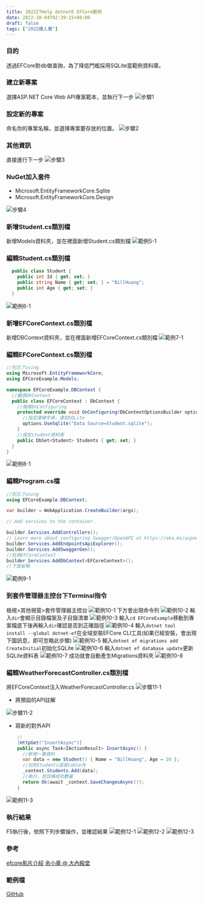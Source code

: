 ```yaml
---
title: 2022ITHelp dotnet6 EFCore範例
date: 2022-10-04T02:39:15+08:00
draft: false
tags: ["2022鐵人賽"]
---
```

### 目的
透過EFCore對db做查詢，為了降低門檻採用SQLite當範例資料庫。

### 建立新專案
選擇ASP.NET Core Web API專案範本，並執行下一步
![步驟1](https://user-images.githubusercontent.com/19286751/143255617-9964a993-becd-414b-aba2-632e99dd985d.png)
### 設定新的專案
命名你的專案名稱，並選擇專案要存放的位置。
![步驟2](https://user-images.githubusercontent.com/19286751/192133220-0a7e3474-6533-456e-a881-073c4e5bdbda.png)
### 其他資訊
直接進行下一步
![步驟3](https://user-images.githubusercontent.com/19286751/148767425-ef0c8469-3d95-4f86-87ca-1c47c5cd0791.png)
### NuGet加入套件
+ Microsoft.EntityFrameworkCore.Sqlite
+ Microsoft.EntityFrameworkCore.Design

![步驟4](https://user-images.githubusercontent.com/19286751/192144108-34319964-4189-4a43-bee1-90e81b90c2a7.png)
### 新增Student.cs類別檔
新增Models資料夾，並在裡面新增Student.cs類別檔
![範例5-1](https://user-images.githubusercontent.com/19286751/192144859-09e9bccf-1fc2-4895-b7a5-f0373e84ba01.png)
### 編輯Student.cs類別檔
```C#
  public class Student {
    public int Id { get; set; }
    public string Name { get; set; } = "BillHuang";
    public int Age { get; set; }
  }
```
![範例6-1](https://user-images.githubusercontent.com/19286751/192144999-5f4e9cd3-6e4d-4f43-ae85-b8c4b9433975.png)
### 新增EFCoreContext.cs類別檔
新增DBContext資料夾，並在裡面新增EFCoreContext.cs類別檔
![範例7-1](https://user-images.githubusercontent.com/19286751/193632519-763f6fff-33cd-45b5-862b-9f778c20baef.png)
### 編輯EFCoreContext.cs類別檔
```C#
//別忘了using
using Microsoft.EntityFrameworkCore;
using EFCoreExample.Models;

namespace EFCoreExample.DBContext {
  //繼承DbContext
  public class EFCoreContext : DbContext {
    //複寫OnConfiguring
    protected override void OnConfiguring(DbContextOptionsBuilder options) {
      //指定連線字串，連到SQLite
      options.UseSqlite("Data Source=Student.sqlite");
    }
    //設定student資料表
    public DbSet<Student> Students { get; set; }
  }
}
```
![範例8-1](https://user-images.githubusercontent.com/19286751/192145087-b100e9d1-e901-4d61-90fe-e98aa148c70f.png)
### 編輯Program.cs檔
```C#
//別忘了using
using EFCoreExample.DBContext;

var builder = WebApplication.CreateBuilder(args);

// Add services to the container.

builder.Services.AddControllers();
// Learn more about configuring Swagger/OpenAPI at https://aka.ms/aspnetcore/swashbuckle
builder.Services.AddEndpointsApiExplorer();
builder.Services.AddSwaggerGen();
//註冊EFCoreContext
builder.Services.AddDbContext<EFCoreContext>();
//下面省略
```
![範例9-1](https://user-images.githubusercontent.com/19286751/192145499-184ebbfb-9df9-4685-b3e0-2a6132af07d5.png)
### 到套件管理器主控台下Terminal指令
檢視>其他視窗>套件管理器主控台
![範例10-1](https://user-images.githubusercontent.com/19286751/192145927-dc54f669-8b83-4c01-9afa-f4ded0cdabc5.jpg)
下方會出現命令列
![範例10-2](https://user-images.githubusercontent.com/19286751/192146003-e32e32c5-7f9d-405d-9374-13a6aeea86d3.png)
輸入`dir`會顯示目錄檔案及子目錄清單
![範例10-3](https://user-images.githubusercontent.com/19286751/192146080-ecd9341b-51ac-471a-bc1d-8289b6a00672.png)
輸入`cd EFCoreExample`移動到專案檔底下後再輸入`dir`確認是否到正確路徑
![範例10-4](https://user-images.githubusercontent.com/19286751/192146188-4c0946b3-58bb-4fa4-a0af-b2fa8314acb9.png)
輸入`dotnet tool install --global dotnet-ef`在全域安裝EFCore CLI工具(如果已經安裝，會出現下圖訊息，即可忽略此步驟)
![範例10-5](https://user-images.githubusercontent.com/19286751/192146323-4bfd1b6b-a367-4eba-be7b-11850c755106.png)
輸入`dotnet ef migrations add CreateInitial`初始化SQLite
![範例10-6](https://user-images.githubusercontent.com/19286751/192146700-7375bbfb-d678-456c-b4f4-2f72ddb9afba.png)
輸入`dotnet ef database update`更新SQLite資料表
![範例10-7](https://user-images.githubusercontent.com/19286751/192147220-21ed77a4-1bd6-4db3-a52f-6c794ca9d922.png)
成功就會自動產生Migrations資料夾
![範例10-8](https://user-images.githubusercontent.com/19286751/192147306-983ea9b5-256f-4fce-a27f-caead7a9b757.png)
### 編輯WeatherForecastController.cs類別檔
將EFCoreContext注入WeatherForecastController.cs
![步驟11-1](https://user-images.githubusercontent.com/19286751/192147618-10ee72b7-b36c-4772-94d4-bbd0423e9975.png)
+ 將預設的API註解

![步驟11-2](https://user-images.githubusercontent.com/19286751/154978191-e218edc4-5df3-49ad-9b7b-c4ddfa9fcdb1.png)
+ 寫新的對外API

```C#
    //
    [HttpGet("InsertAsync")]
    public async Task<IActionResult> InsertAsync() {
      //新增一筆資料
      var data = new Student() { Name = "BillHuang", Age = 20 };
      //加到Students這張table內
      _context.Students.Add(data);
      //執行，並回傳成功數量
      return Ok(await _context.SaveChangesAsync());
    }
```
![範例11-3](https://user-images.githubusercontent.com/19286751/192148162-4647d85e-0471-4dfe-8114-a54298cbe8ba.png)
### 執行結果
F5執行後，依照下列步驟操作，並確認結果
![範例12-1](https://user-images.githubusercontent.com/19286751/192148343-65459327-6d94-47a1-a532-b73c4998e0ae.png)
![範例12-2](https://user-images.githubusercontent.com/19286751/192148388-98901307-9b0d-472f-9797-363c84b7e571.png)
![範例12-3](https://user-images.githubusercontent.com/19286751/192148422-1a0b7a3b-dce3-4f83-a7fd-8684bbdc294a.png)
### 參考
[efcore影片介紹](https://www.youtube.com/watch?v=Fbf_ua2t6v4)
[余小章 @ 大內殿堂](https://dotblogs.com.tw/yc421206/2019/11/28/ef_core_migration)
### 範例檔
[GitHub](https://github.com/CI-YU/2022-ITHelp/tree/main/EFCoreExample)